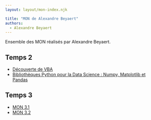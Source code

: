 ```yaml
---
layout: layout/mon-index.njk

title: "MON de Alexandre Beyaert"
authors:
  - Alexandre Beyaert
---
```


Ensemble des MON réalisés par Alexandre Beyaert.

## Temps 2
* [Découverte de VBA](./temps-2.1)
* [Bibliothèques Python pour la Data Science : Numpy, Matplotlib et Pandas](./temps-2.2)

## Temps 3
* [MON 3.1](./temps-3.1)
* [MON 3.2](./temps-3.2)
